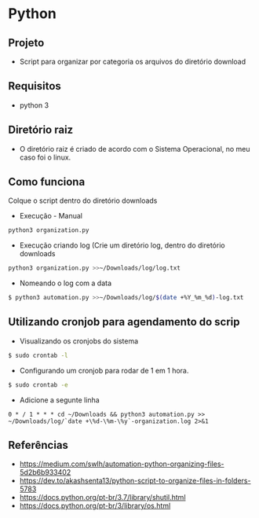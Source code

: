 # Python

## Projeto

- Script para organizar por categoria os arquivos do diretório download

## Requisitos

- python 3

## Diretório raiz

- O diretório raiz é criado de acordo com o Sistema Operacional, no meu caso foi o linux.

## Como funciona
Colque o script dentro do diretório downloads

- Execução - Manual

```bash
python3 organization.py
```

- Execução criando log (Crie um diretório log, dentro do diretório downloads

```bash
python3 organization.py >>~/Downloads/log/log.txt
```

- Nomeando o log com a data 

```bash
$ python3 automation.py >>~/Downloads/log/$(date +%Y_%m_%d)-log.txt
```

## Utilizando cronjob para agendamento do scrip

- Visualizando os cronjobs do sistema

```bash
$ sudo crontab -l
```

- Configurando um cronjob para rodar de 1 em 1 hora.

```bash
$ sudo crontab -e
```

- Adicione a segunte linha

```
0 * / 1 * * * cd ~/Downloads && python3 automation.py >> ~/Downloads/log/`date +\%d-\%m-\%y`-organization.log 2>&1
```

## Referências

- https://medium.com/swlh/automation-python-organizing-files-5d2b6b933402
- https://dev.to/akashsenta13/python-script-to-organize-files-in-folders-5783
- https://docs.python.org/pt-br/3.7/library/shutil.html
- https://docs.python.org/pt-br/3/library/os.html


